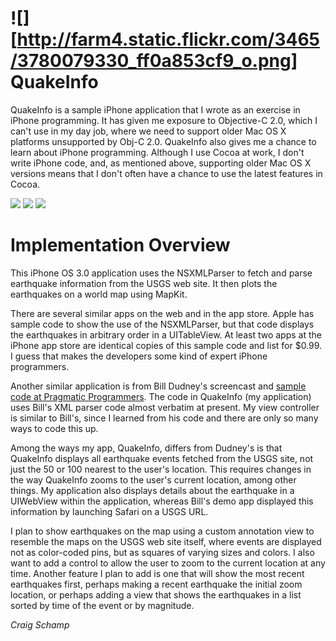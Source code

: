 ![][http://farm4.static.flickr.com/3465/3780079330_ff0a853cf9_o.png] 
QuakeInfo
=========

QuakeInfo is a sample iPhone application that I wrote as an exercise in iPhone programming. It has given me exposure to Objective-C 2.0, which I can't use in my day job, where we need to support older Mac OS X platforms unsupported by Obj-C 2.0. QuakeInfo also gives me a chance to learn about iPhone programming. Although I use Cocoa at work, I don't write iPhone code, and, as mentioned above, supporting older Mac OS X versions means that I don't often have a chance to use the latest features in Cocoa. 

[![](http://farm4.static.flickr.com/3566/3779173249_914199a9a4.jpg)](http://farm4.static.flickr.com/3566/3779173249_07a6c21212_o.png)
[![](http://farm4.static.flickr.com/3470/3779173293_062292f34c.jpg)](http://farm4.static.flickr.com/3470/3779173293_721cbe7ea5_o.png)
[![](http://farm4.static.flickr.com/3450/3779982324_60bb869592.jpg)](http://farm4.static.flickr.com/3450/3779982324_97d22cdc2e_o.png) 


Implementation Overview
=======================

This iPhone OS 3.0 application uses the NSXMLParser to fetch and parse earthquake information from the USGS web site. It then plots the earthquakes on a world map using MapKit.

There are several similar apps on the web and in the app store. Apple has sample code to show the use of the NSXMLParser, but that code displays the earthquakes in arbitrary order in a UITableView. At least two apps at the iPhone app store are identical copies of this sample code and list for $0.99. I guess that makes the developers some kind of expert iPhone programmers.

Another similar application is from Bill Dudney's screencast and [sample code at Pragmatic Programmers](http://www.pragprog.com/screencasts/v-bdmapkit/using-map-kit/). The code in QuakeInfo (my application) uses Bill's XML parser code almost verbatim at present. My view controller is similar to Bill's, since I learned from his code and there are only so many ways to code this up.

Among the ways my app, QuakeInfo, differs from Dudney's is that QuakeInfo displays all earthquake events fetched from the USGS site, not just the 50 or 100 nearest to the user's location. This requires changes in the way QuakeInfo zooms to the user's current location, among other things. My application also displays details about the earthquake in a UIWebView within the application, whereas Bill's demo app displayed this information by launching Safari on a USGS URL.

I plan to show earthquakes on the map using a custom annotation view to resemble the maps on the USGS web site itself, where events are displayed not as color-coded pins, but as squares of varying sizes and colors. I also want to add a control to allow the user to zoom to the current location at any time. Another feature I plan to add is one that will show the most recent earthquakes first, perhaps making a recent earthquake the initial zoom location, or perhaps adding a view that shows the earthquakes in a list sorted by time of the event or by magnitude.


*Craig Schamp*

